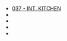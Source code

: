 * [037 - INT. KITCHEN](037-INT.Kitchen.md)
* [](038-INT.FamilyRoom.md)
* [](042-INT.FamilyRoom.md)
* [](062-INT.Kitchen.md)
* [](064-EXT.Backyard.md)
